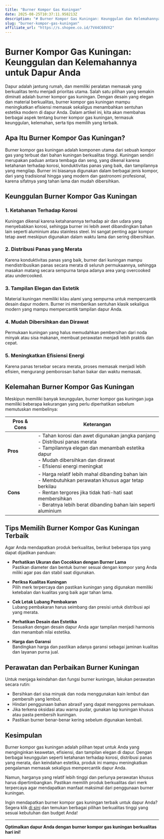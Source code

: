 ```yaml
---
title: "Burner Kompor Gas Kuningan"
date: 2025-08-25T10:37:11.958213Z
description: "# Burner Kompor Gas Kuningan: Keunggulan dan Kelemahannya untuk Dapur Anda..."
slug: "burner-kompor-gas-kuningan"
affiliate_url: "https://s.shopee.co.id/7V44C68VX2"
---
```

# Burner Kompor Gas Kuningan: Keunggulan dan Kelemahannya untuk Dapur Anda

Dapur adalah jantung rumah, dan memiliki peralatan memasak yang berkualitas tentu menjadi prioritas utama. Salah satu pilihan yang semakin diminati adalah burner kompor gas kuningan. Dengan desain yang elegan dan material berkualitas, burner kompor gas kuningan mampu meningkatkan efisiensi memasak sekaligus menambahkan sentuhan estetika modern di dapur Anda. Dalam artikel ini, kita akan membahas berbagai aspek tentang burner kompor gas kuningan, termasuk keunggulan, kelemahan, serta tips memilih yang terbaik.

## Apa Itu Burner Kompor Gas Kuningan?

Burner kompor gas kuningan adalah komponen utama dari sebuah kompor gas yang terbuat dari bahan kuningan berkualitas tinggi. Kuningan sendiri merupakan paduan antara tembaga dan seng, yang dikenal karena ketahanan terhadap korosi, konduktivitas panas yang baik, dan tampilannya yang mengilap. Burner ini biasanya digunakan dalam berbagai jenis kompor, dari yang tradisional hingga yang modern dan gastronomi profesional, karena sifatnya yang tahan lama dan mudah dibersihkan.

## Keunggulan Burner Kompor Gas Kuningan

### 1. **Ketahanan Terhadap Korosi**

Kuningan dikenal karena ketahanannya terhadap air dan udara yang menyebabkan korosi, sehingga burner ini lebih awet dibandingkan bahan lain seperti aluminium atau stainless steel. Ini sangat penting agar kompor tetap awet meskipun digunakan dalam waktu lama dan sering dibersihkan.

### 2. **Distribusi Panas yang Merata**

Karena konduktivitas panas yang baik, burner dari kuningan mampu mendistribusikan panas secara merata di seluruh permukaannya, sehingga masakan matang secara sempurna tanpa adanya area yang overcooked atau undercooked.

### 3. **Tampilan Elegan dan Estetik**

Material kuningan memiliki kilau alami yang sempurna untuk mempercantik desain dapur modern. Burner ini memberikan sentuhan klasik sekaligus modern yang mampu mempercantik tampilan dapur Anda.

### 4. **Mudah Dibersihkan dan Dirawat**

Permukaan kuningan yang halus memudahkan pembersihan dari noda minyak atau sisa makanan, membuat perawatan menjadi lebih praktis dan cepat.

### 5. **Meningkatkan Efisiensi Energi**

Karena panas tersebar secara merata, proses memasak menjadi lebih efisien, mengurangi pemborosan bahan bakar dan waktu memasak.

## Kelemahan Burner Kompor Gas Kuningan

Meskipun memiliki banyak keunggulan, burner kompor gas kuningan juga memiliki beberapa kekurangan yang perlu diperhatikan sebelum memutuskan membelinya:

| **Pros & Cons** | **Keterangan** |
|------------------|----------------|
| **Pros** | - Tahan korosi dan awet digunakan jangka panjang<br>- Distribusi panas merata<br>- Tampilannya elegan dan menambah estetika dapur<br>- Mudah dibersihkan dan dirawat<br>- Efisiensi energi meningkat |
| **Cons** | - Harga relatif lebih mahal dibanding bahan lain<br>- Membutuhkan perawatan khusus agar tetap berkilau<br>- Rentan tergores jika tidak hati-hati saat membersihkan<br>- Beratnya lebih berat dibanding bahan lain seperti aluminium |

## Tips Memilih Burner Kompor Gas Kuningan Terbaik

Agar Anda mendapatkan produk berkualitas, berikut beberapa tips yang dapat dijadikan panduan:

- **Perhatikan Ukuran dan Cocokkan dengan Burner Lama**  
Pastikan diameter dan bentuk burner sesuai dengan kompor yang Anda miliki agar pas dan stabil saat digunakan.

- **Periksa Kualitas Kuningan**  
Pilih merk terpercaya dan pastikan kuningan yang digunakan memiliki ketebalan dan kualitas yang baik agar tahan lama.

- **Cek Letak Lubang Pembakaran**  
Lubang pembakaran harus seimbang dan presisi untuk distribusi api yang merata.

- **Perhatikan Desain dan Estetika**  
Sesuaikan dengan desain dapur Anda agar tampilan menjadi harmonis dan menambah nilai estetika.

- **Harga dan Garansi**  
Bandingkan harga dan pastikan adanya garansi sebagai jaminan kualitas dan layanan purna jual.

## Perawatan dan Perbaikan Burner Kuningan

Untuk menjaga keindahan dan fungsi burner kuningan, lakukan perawatan secara rutin:

- Bersihkan dari sisa minyak dan noda menggunakan kain lembut dan pembersih yang lembut.
- Hindari penggunaan bahan abrasif yang dapat menggores permukaan.
- Jika terkena oksidasi atau warna pudar, gunakan lap kuningan khusus atau pasta pembersih kuningan.
- Pastikan burner benar-benar kering sebelum digunakan kembali.

## Kesimpulan

Burner kompor gas kuningan adalah pilihan tepat untuk Anda yang menginginkan keawetan, efisiensi, dan tampilan elegan di dapur. Dengan berbagai keunggulan seperti ketahanan terhadap korosi, distribusi panas yang merata, dan keindahan estetika, produk ini mampu meningkatkan pengalaman memasak sekaligus mempercantik dapur Anda.

Namun, harganya yang relatif lebih tinggi dan perlunya perawatan khusus harus dipertimbangkan. Pastikan memilih produk berkualitas dari merk terpercaya agar mendapatkan manfaat maksimal dari penggunaan burner kuningan.

Ingin mendapatkan burner kompor gas kuningan terbaik untuk dapur Anda? Segera klik [di sini](https://s.shopee.co.id/7V44C68VX2) dan temukan berbagai pilihan berkualitas tinggi yang sesuai kebutuhan dan budget Anda!

---

**Optimalkan dapur Anda dengan burner kompor gas kuningan berkualitas hari ini!**